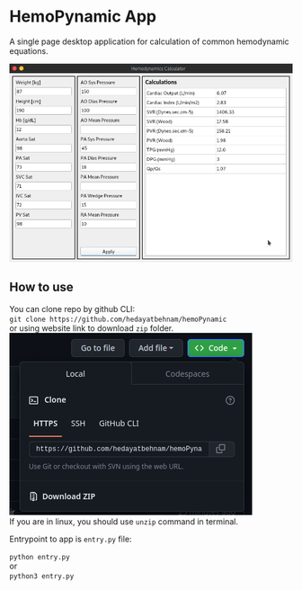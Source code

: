 # HemoPynamic App
A single page desktop application for calculation of common hemodynamic equations.

![App main window](images/hemoPynamic.png "HemoPy GUI")  

## How to use
You can clone repo by github CLI:  
`git clone https://github.com/hedayatbehnam/hemoPynamic`  
or using website link to download `zip` folder.  
![zip download image](images/zip_download.png "zip download")  
If you are in linux, you should use `unzip` command in terminal.  

Entrypoint to app is `entry.py` file:  

`python entry.py`  
or  
`python3 entry.py`

